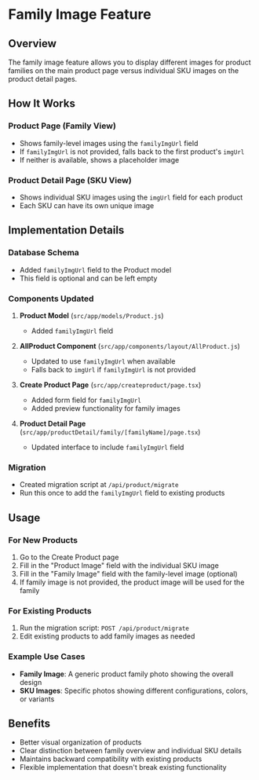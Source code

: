 # Family Image Feature

## Overview
The family image feature allows you to display different images for product families on the main product page versus individual SKU images on the product detail pages.

## How It Works

### Product Page (Family View)
- Shows family-level images using the `familyImgUrl` field
- If `familyImgUrl` is not provided, falls back to the first product's `imgUrl`
- If neither is available, shows a placeholder image

### Product Detail Page (SKU View)
- Shows individual SKU images using the `imgUrl` field for each product
- Each SKU can have its own unique image

## Implementation Details

### Database Schema
- Added `familyImgUrl` field to the Product model
- This field is optional and can be left empty

### Components Updated
1. **Product Model** (`src/app/models/Product.js`)
   - Added `familyImgUrl` field

2. **AllProduct Component** (`src/app/components/layout/AllProduct.js`)
   - Updated to use `familyImgUrl` when available
   - Falls back to `imgUrl` if `familyImgUrl` is not provided

3. **Create Product Page** (`src/app/createproduct/page.tsx`)
   - Added form field for `familyImgUrl`
   - Added preview functionality for family images

4. **Product Detail Page** (`src/app/productDetail/family/[familyName]/page.tsx`)
   - Updated interface to include `familyImgUrl` field

### Migration
- Created migration script at `/api/product/migrate`
- Run this once to add the `familyImgUrl` field to existing products

## Usage

### For New Products
1. Go to the Create Product page
2. Fill in the "Product Image" field with the individual SKU image
3. Fill in the "Family Image" field with the family-level image (optional)
4. If family image is not provided, the product image will be used for the family

### For Existing Products
1. Run the migration script: `POST /api/product/migrate`
2. Edit existing products to add family images as needed

### Example Use Cases
- **Family Image**: A generic product family photo showing the overall design
- **SKU Images**: Specific photos showing different configurations, colors, or variants

## Benefits
- Better visual organization of products
- Clear distinction between family overview and individual SKU details
- Maintains backward compatibility with existing products
- Flexible implementation that doesn't break existing functionality 
